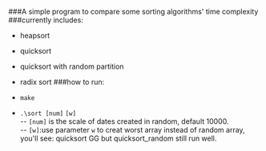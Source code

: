 ###A simple program to compare some sorting algorithms' time complexity
###currently includes:
- heapsort  
- quicksort  
- quicksort with random partition
- radix sort 
###how to run:

- `make`  
- `.\sort [num]` `[w]`  
-- `[num]` is the scale of dates created in random, default 10000.   
-- `[w]`:use parameter `w` to creat worst array instead of random array, you'll see: quicksort GG but quicksort_random still run well.

